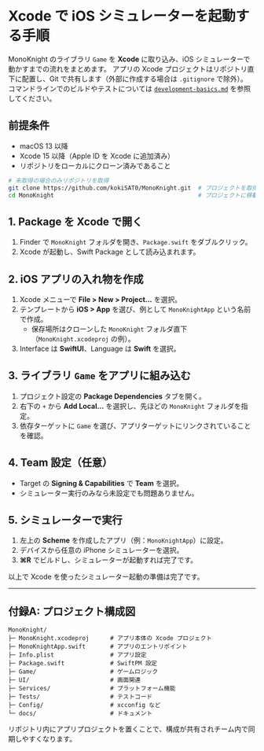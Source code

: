 # Xcode で iOS シミュレーターを起動する手順

MonoKnight のライブラリ `Game` を **Xcode** に取り込み、iOS シミュレーターで動かすまでの流れをまとめます。
アプリの Xcode プロジェクトはリポジトリ直下に配置し、Git で共有します（外部に作成する場合は `.gitignore` で除外）。
コマンドラインでのビルドやテストについては [`development-basics.md`](development-basics.md) を参照してください。

## 前提条件
- macOS 13 以降
- Xcode 15 以降（Apple ID を Xcode に追加済み）
- リポジトリをローカルにクローン済みであること

```bash
# 未取得の場合のみリポジトリを取得
git clone https://github.com/kokiSAT0/MonoKnight.git  # プロジェクトを取得
cd MonoKnight                                         # プロジェクトに移動
```

## 1. Package を Xcode で開く
1. Finder で `MonoKnight` フォルダを開き、`Package.swift` をダブルクリック。
2. Xcode が起動し、Swift Package として読み込まれます。

## 2. iOS アプリの入れ物を作成
1. Xcode メニューで **File > New > Project…** を選択。
2. テンプレートから **iOS > App** を選び、例として `MonoKnightApp` という名前で作成。
   - 保存場所はクローンした `MonoKnight` フォルダ直下（`MonoKnight.xcodeproj` の例）。
3. Interface は **SwiftUI**、Language は **Swift** を選択。

## 3. ライブラリ `Game` をアプリに組み込む
1. プロジェクト設定の **Package Dependencies** タブを開く。
2. 右下の `+` から **Add Local…** を選択し、先ほどの `MonoKnight` フォルダを指定。
3. 依存ターゲットに `Game` を選び、アプリターゲットにリンクされていることを確認。

## 4. Team 設定（任意）
- Target の **Signing & Capabilities** で **Team** を選択。
- シミュレーター実行のみなら未設定でも問題ありません。

## 5. シミュレーターで実行
1. 左上の **Scheme** を作成したアプリ（例：`MonoKnightApp`）に設定。
2. デバイスから任意の iPhone シミュレーターを選択。
3. **⌘R** でビルドし、シミュレーターが起動すれば完了です。

以上で Xcode を使ったシミュレーター起動の準備は完了です。

---

## 付録A: プロジェクト構成図

```text
MonoKnight/
├─ MonoKnight.xcodeproj      # アプリ本体の Xcode プロジェクト
├─ MonoKnightApp.swift       # アプリのエントリポイント
├─ Info.plist                # アプリ設定
├─ Package.swift             # SwiftPM 設定
├─ Game/                     # ゲームロジック
├─ UI/                       # 画面関連
├─ Services/                 # プラットフォーム機能
├─ Tests/                    # テストコード
├─ Config/                   # xcconfig など
└─ docs/                     # ドキュメント
```

リポジトリ内にアプリプロジェクトを置くことで、構成が共有されチーム内で同期しやすくなります。

